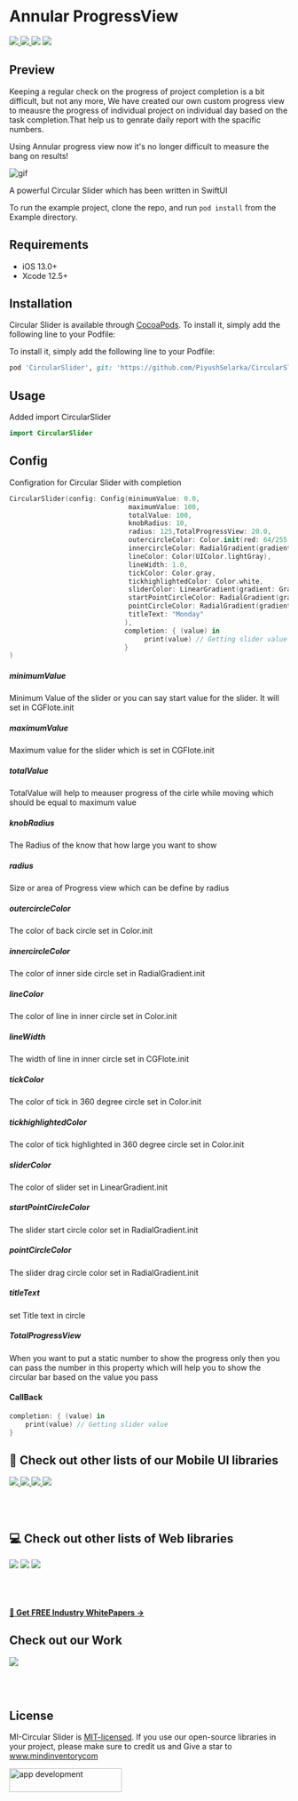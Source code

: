# Annular ProgressView 

<a href="https://docs.swift.org/swift-book/" style="pointer-events: stroke;" target="_blank">
<img src="https://img.shields.io/badge/swift-5.0-brightgreen">
</a>
<a href="https://developer.apple.com/ios/" style="pointer-events: stroke;" target="_blank">
<img src="https://img.shields.io/badge/platform-iOS-red">
</a>
<a href="https://www.codacy.com?utm_source=github.com&amp;utm_medium=referral&amp;utm_content=nikunjprajapati95/Reading-Animation&amp;utm_campaign=Badge_Grade"><img src="https://app.codacy.com/project/badge/Grade/44b16d6ddb96446b875d38bf2ec89b11"/></a>
<a href="https://github.com/nikunjprajapati95/Reading-Animation/blob/main/LICENSE" style="pointer-events: stroke;" target="_blank">
<img src="https://img.shields.io/badge/licence-MIT-orange">
</a>
<p></p> 

## Preview

Keeping a regular check on the progress of project completion is a bit difficult, but not any more, We have created our own custom progress view to meausre the progress of individual project on individual day based on the task completion.That help us to genrate daily report with the spacific numbers.

Using Annular progress view now it's no longer difficult to measure the bang on results!

![gif](/Screenshots/circularprogress.gif)

A powerful Circular Slider which has been written in SwiftUI

To run the example project, clone the repo, and run `pod install` from the Example directory.
<br />
## Requirements
- iOS 13.0+
- Xcode 12.5+

## Installation
Circular Slider is available through [CocoaPods](https://cocoapods.org/). To install it, simply add the following line to your Podfile:

To install it, simply add the following line to your Podfile:

```ruby
pod 'CircularSlider', git: 'https://github.com/PiyushSelarka/CircularSlider.git', branch: 'main'
```
## Usage
Added import CircularSlider
```swift
import CircularSlider
```

## Config 
Configration for Circular Slider with completion
```swift
CircularSlider(config: Config(minimumValue: 0.0,
                              maximumValue: 100,
                              totalValue: 100,
                              knobRadius: 10,
                              radius: 125,TotalProgressView: 20.0,
                              outercircleColor: Color.init(red: 64/255, green: 66/255, blue: 131/255),
                              innercircleColor: RadialGradient(gradient: Gradient(colors: [.white, .gray]), center: .center, startRadius: 50, endRadius: 100),
                              lineColor: Color(UIColor.lightGray),
                              lineWidth: 1.0,
                              tickColor: Color.gray,
                              tickhighlightedColor: Color.white,
                              sliderColor: LinearGradient(gradient: Gradient(colors: [.blue, .white]),startPoint: .topLeading, endPoint: .bottomLeading),
                              startPointCircleColor: RadialGradient(gradient: Gradient(colors: [.white, .blue,]), center: .center, startRadius: 0, endRadius: 7),
                              pointCircleColor: RadialGradient(gradient: Gradient(colors: [.blue, .white]), center: .center, startRadius: 0, endRadius: 7),
                              titleText: "Monday"
                             ),
                             completion: { (value) in
                                  print(value) // Getting slider value 
                             }
)
```

##### minimumValue
Minimum Value of the slider or you can say start value for the slider. It will set in CGFlote.init

##### maximumValue
Maximum value for the slider which is set in CGFlote.init

##### totalValue
TotalValue will help to meauser progress of the cirle while moving which should be equal to maximum value 

##### knobRadius
The Radius of the know that how large you want to show

##### radius
Size or area of Progress view which can be define by radius

##### outercircleColor
The color of back circle set in Color.init

##### innercircleColor
The color of inner side circle set in RadialGradient.init

##### lineColor
The color of line in inner circle set in Color.init

##### lineWidth
The width of line in inner circle set in CGFlote.init

##### tickColor
The color of tick in 360 degree circle set in Color.init

##### tickhighlightedColor
The color of tick highlighted in 360 degree circle set in Color.init

##### sliderColor
The color of slider set in LinearGradient.init

##### startPointCircleColor
The slider start circle color set in RadialGradient.init

##### pointCircleColor
The slider drag circle color set in RadialGradient.init

##### titleText
set Title text in circle 

##### TotalProgressView
When you want to put a static number to show the progress only then you can pass the number in this property which will help you to show the circular bar based on the value you pass

#### CallBack

```swift
completion: { (value) in
    print(value) // Getting slider value 
}
```
## 📱 Check out other lists of our Mobile UI libraries

<a href="https://github.com/Mindinventory?language=kotlin"> 
<img src="https://img.shields.io/badge/Kotlin-0095D5?&style=for-the-badge&logo=kotlin&logoColor=white"> </a>

<a href="https://github.com/Mindinventory?language=swift"> 
<img src="https://img.shields.io/badge/Swift-FA7343?style=for-the-badge&logo=swift&logoColor=white"> </a>

<a href="https://github.com/Mindinventory?language=dart"> 
<img src="https://img.shields.io/badge/Flutter-02569B?style=for-the-badge&logo=flutter&logoColor=white"> </a>


<a href="https://github.com/Mindinventory/react-native-tabbar-interaction"> 
<img src="https://img.shields.io/badge/React_Native-20232A?style=for-the-badge&logo=react&logoColor=61DAFB"> </a>

<br></br>

## 💻 Check out other lists of Web libraries

<a href="hhttps://github.com/Mindinventory?language=javascript"> 
<img src="https://img.shields.io/badge/JavaScript-F7DF1E?style=for-the-badge&logo=javascript&logoColor=black"></a>

<a href="https://github.com/Mindinventory?language=go"> 
<img src="https://img.shields.io/badge/Go-00ADD8?style=for-the-badge&logo=go&logoColor=white"></a>

<a href="https://github.com/Mindinventory?language=python"> 
<img src="https://img.shields.io/badge/Python-3776AB?style=for-the-badge&logo=python&logoColor=white"></a>

<br></br>

<h4><a href="https://www.mindinventory.com/whitepapers.php?utm_source=gthb&utm_medium=special&utm_campaign=folding-cell#demo"><u> 📝 Get FREE Industry WhitePapers →</u></a></h4>

## Check out our Work
<a href="https://dribbble.com/mindinventory"> 
<img src="https://img.shields.io/badge/Dribbble-EA4C89?style=for-the-badge&logo=dribbble&logoColor=white" /> </a>

<br></br>

## License
MI-Circular Slider is [MIT-licensed](/LICENSE).
If you use our open-source libraries in your project, please make sure to credit us and Give a star to www.mindinventorycom

<a href="https://www.mindinventory.com/contact-us.php?utm_source=gthb&utm_medium=repo&utm_campaign=swift-ui-libraries">
<img src="https://github.com/Sammindinventory/MindInventory/blob/main/hirebutton.png" width="203" height="43"  alt="app development">
</a>

